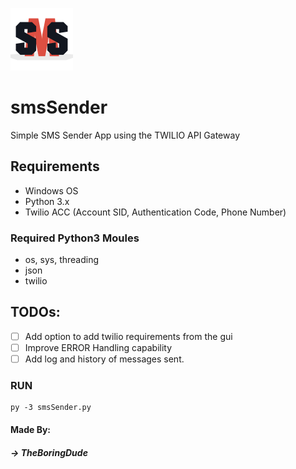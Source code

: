 ![SMS Sender Logo](/app.png)
# smsSender
Simple SMS Sender App using the TWILIO API Gateway

## Requirements
- Windows OS
- Python 3.x
- Twilio ACC (Account SID, Authentication Code, Phone Number)
### Required Python3 Moules
- os, sys, threading
- json
- twilio

## TODOs:
- [ ] Add option to add twilio requirements from the gui 
- [ ] Improve ERROR Handling capability
- [ ] Add log and history of messages sent.

### RUN
```
py -3 smsSender.py
```

#### Made By:
##### -> TheBoringDude
